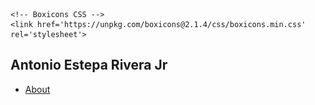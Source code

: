 <!DOCTYPE html>
<html lang="en">

<head>
    <meta charset="UTF-8">
    <meta name="viewport" content="width=device-width, initial-scale=1.0">
    <title>PortFolio</title>
    <link rel="stylesheet" href="style.css">

    <!-- Boxicons CSS -->
    <link href='https://unpkg.com/boxicons@2.1.4/css/boxicons.min.css' rel='stylesheet'>
</head>

<body onload="document.body.style.opacity='1'">
    <div class="hero">
        <div class="nav">
            <div class="logo">
                <h2>Antonio Estepa Rivera Jr</h2>
            </div>
            <div class="link">
                <ul> 
                    <li><a href="#" onclick="togglePopup('aboutPopup')">About</a></li>
                    <script>
                        function togglePopup(popupId) {
                            var popup = document.getElementById(popupId);
                            var overlay = document.getElementById('overlay');
                    
                            if (popup.style.display === "block") {
                                popup.style.display = "none";
                                overlay.style.display = "none";
                            } else {
                                popup.style.display = "block";
                                overlay.style.display = "block";
                            }
                        }
                    </script>
                    

                    <li><a href="projects.html">Projects</a></li>



                    <li><a href="experience.html">Experience</a></li>
                    <li><a href="#contact-info" onmouseover="smoothScroll('contact-info')">Contact</a></li>
              
                </ul>
            </div>
        </div>

        <div class="main">
            <img src="img/pic.png" alt="men" class="men">
            <div class="main-detil">
                <p>Hello i'm</p>
                <h1>Antonio E. Rivera Jr.</h1>
                <h4>Back-end Devoloper</h4>

                <div class="btn">
                    
                    <button type="button" onclick="downloadCV()">Download CV</button>
                    <a href="mailto:antonioestepariverajr@gmail.com?subject=Job Opportunity&body=Hi Antonio, I'm interested in discussing a potential job opportunity with you." class="btn-2">Hire Me</a>

                    <script>
                        function downloadCV() {
                            // Create an anchor element
                            var link = document.createElement("a");
                            // Set the href attribute to the location of your CV file
                            link.href = "CV.pdf";
                            // Set the download attribute to specify the filename
                            link.download = "CV.pdf";
                            // Append the anchor element to the body
                            document.body.appendChild(link);
                            // Trigger a click event on the anchor element
                            link.click();
                            // Clean up: remove the anchor element from the body
                            document.body.removeChild(link);
                        }
                    </script>
                </div>
                <div class="social">
                    <a href="https://github.com/antonioERiveraJr" target="_blank">
                        <i class='bx bxl-github'></i>
                    </a>
                    <a href="https://www.linkedin.com/in/antonio-rivera-712549297" target="_blank">
                        <i class='bx bxl-linkedin-square'></i>
                    </a>
                </div>

                <!-- Hidden pop-up -->
                <div id="aboutPopup" class="popup">
                    <div class="popup-content">
                        <!-- Your About content goes here -->
                        <h2>About Me</h2>
                        <p>During my internship at Money Trees Company, I was part of the back-end development team where I utilized Laravel and Python to automate tasks, significantly improving team efficiency. I developed a CRUD system using Laravel, preceded by task automation with Python, and managed MySQL databases for efficient data storage and retrieval. Additionally, I served as the back-end developer for "KLINAPP," a mobile application project which served as our capstone project, integrating Firebase services including Realtime Database, Authentication, Storage, and Messaging. I designed role-specific interfaces for admin, cleaner, and client users, contributing to the project's success and enhancing user experience</p>
                    </div>
                </div> 
                 <!-- Overlay -->
                 <div id="overlay" onclick="togglePopup('aboutPopup')" class="overlay"></div>
                 <script>
                    function togglePopup(popupId) {
                        var popup = document.getElementById(popupId);
                        var overlay = document.getElementById('overlay');

                        if (popup.style.display === "block") {
                            popup.style.display = "none";
                            overlay.style.display = "none";
                        } else {
                            popup.style.display = "block";
                            overlay.style.display = "block";
                        }
                    }
                    function smoothScroll(targetId) {
                    var target = document.getElementById(targetId);
                    if (target) {
                    const targetPosition = target.getBoundingClientRect().top + window.pageYOffset;
                    window.scrollTo({
                        top: targetPosition,
                        behavior: "smooth"
                    });
                }
            }
                </script>

                
            </div>
        </div>
           
<hr class="divider"> <!-- Line divider --> 
<div class="contact-info" id="contact-info">
    <p><i class='bx bx-envelope'></i>Email: antonioestepariverajr@gmail.com</p>
    <p><i class='bx bxs-contact' ></i>Contact: +639772101601</p>
    <p><i class='bx bxl-facebook' ></i>Facebook: <a href="https://www.facebook.com/antonio.rivera1123/" target="_blank">Antonio Rivera</a></p>
    <p><i class='bx bxl-skype' ></i>Skype: <a href="https://join.skype.com/invite/tyo1WIvky9ce" target="_blank">Antonio Rivera Skype</a></p>
</div>
    </div>

</body>

</html>
